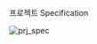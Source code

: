 프로젝트 Specification

![prj_spec](https://user-images.githubusercontent.com/93707418/169465399-cf49b113-e946-4e42-941f-7c61977b7749.jpg)
